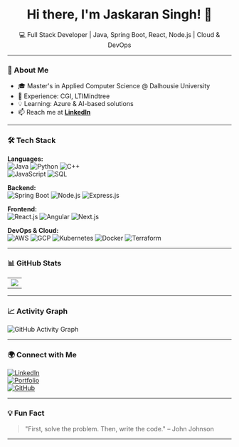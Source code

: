 <h1 align="center">Hi there, I'm Jaskaran Singh! 👋</h1>  
<p align="center">
  💻 Full Stack Developer | Java, Spring Boot, React, Node.js | Cloud & DevOps  
</p>  

---

### 🚀 About Me  
- 🎓 Master's in Applied Computer Science @ Dalhousie University  
- 🏢 Experience: CGI, LTIMindtree  
- 💡 Learning: Azure & AI-based solutions  
- 📫 Reach me at **[LinkedIn](https://www.linkedin.com/in/jaskaran-singh-ab6491144/)**  

---

### 🛠️ Tech Stack  
**Languages:**  
![Java](https://img.shields.io/badge/Java-%23ED8B00.svg?style=flat&logo=openjdk&logoColor=white)
![Python](https://img.shields.io/badge/Python-%233776AB.svg?style=flat&logo=python&logoColor=white)
![C++](https://img.shields.io/badge/C%2B%2B-%2300599C.svg?style=flat&logo=c%2B%2B&logoColor=white)  
![JavaScript](https://img.shields.io/badge/JavaScript-%23F7DF1E.svg?style=flat&logo=javascript&logoColor=black)
![SQL](https://img.shields.io/badge/SQL-%230075D6.svg?style=flat&logo=postgresql&logoColor=white)

**Backend:**  
![Spring Boot](https://img.shields.io/badge/Spring_Boot-%236DB33F.svg?style=flat&logo=spring&logoColor=white)
![Node.js](https://img.shields.io/badge/Node.js-%23339933.svg?style=flat&logo=node.js&logoColor=white)
![Express.js](https://img.shields.io/badge/Express.js-%23000000.svg?style=flat&logo=express&logoColor=white)

**Frontend:**  
![React.js](https://img.shields.io/badge/React.js-%2361DAFB.svg?style=flat&logo=react&logoColor=black)
![Angular](https://img.shields.io/badge/Angular-%23DD0031.svg?style=flat&logo=angular&logoColor=white)
![Next.js](https://img.shields.io/badge/Next.js-%23000000.svg?style=flat&logo=next.js&logoColor=white)

**DevOps & Cloud:**  
![AWS](https://img.shields.io/badge/AWS-%23FF9900.svg?style=flat&logo=amazonaws&logoColor=white)
![GCP](https://img.shields.io/badge/GCP-%234285F4.svg?style=flat&logo=googlecloud&logoColor=white)
![Kubernetes](https://img.shields.io/badge/Kubernetes-%23326CE5.svg?style=flat&logo=kubernetes&logoColor=white)
![Docker](https://img.shields.io/badge/Docker-%230db7ed.svg?style=flat&logo=docker&logoColor=white)
![Terraform](https://img.shields.io/badge/Terraform-%235835CC.svg?style=flat&logo=terraform&logoColor=white)

---

### 📊 GitHub Stats  
<table>
  <tr>
    <td>
      <img src="https://github-readme-stats.vercel.app/api?username=Jaskaran762&show_icons=true&theme=tokyonight" />
    </td>
  </tr>
</table>

---

### 📈 Activity Graph  
![GitHub Activity Graph](https://github-readme-activity-graph.vercel.app/graph?username=Jaskaran762&theme=tokyo-night)

---

### 🌍 Connect with Me  
[![LinkedIn](https://img.shields.io/badge/LinkedIn-Profile-blue?style=flat&logo=linkedin)](https://www.linkedin.com/in/jaskaran-singh-ab6491144/)  
[![Portfolio](https://img.shields.io/badge/Portfolio-Website-orange?style=flat)](https://jaskaran-singh.vercel.app/)  
[![GitHub](https://img.shields.io/badge/GitHub-Profile-black?style=flat&logo=github)](https://github.com/Jaskaran762)  

---

### 💡 Fun Fact  
> "First, solve the problem. Then, write the code." – John Johnson  

---

